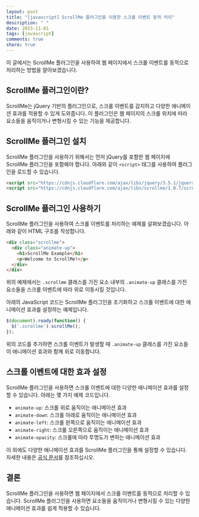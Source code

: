 ```yaml
---
layout: post
title: "[javascript] ScrollMe 플러그인을 이용한 스크롤 이벤트 동적 처리"
description: " "
date: 2023-11-01
tags: [javascript]
comments: true
share: true
---
```


이 글에서는 ScrollMe 플러그인을 사용하여 웹 페이지에서 스크롤 이벤트를 동적으로 처리하는 방법을 알아보겠습니다.

## ScrollMe 플러그인이란?

ScrollMe는 jQuery 기반의 플러그인으로, 스크롤 이벤트를 감지하고 다양한 애니메이션 효과를 적용할 수 있게 도와줍니다. 이 플러그인은 웹 페이지의 스크롤 위치에 따라 요소들을 움직이거나 변형시킬 수 있는 기능을 제공합니다.

## ScrollMe 플러그인 설치

ScrollMe 플러그인을 사용하기 위해서는 먼저 jQuery를 포함한 웹 페이지에 ScrollMe 플러그인을 포함해야 합니다. 아래와 같이 `<script>` 태그를 사용하여 플러그인을 로드할 수 있습니다.

```html
<script src="https://cdnjs.cloudflare.com/ajax/libs/jquery/3.5.1/jquery.min.js"></script>
<script src="https://cdnjs.cloudflare.com/ajax/libs/scrollme/1.0.7/scrollme.min.js"></script>
```

## ScrollMe 플러그인 사용하기

ScrollMe 플러그인을 사용하여 스크롤 이벤트를 처리하는 예제를 살펴보겠습니다. 아래와 같이 HTML 구조를 작성합니다.

```html
<div class="scrollme">
  <div class="animate-up">
    <h1>ScrollMe Example</h1>
    <p>Welcome to ScrollMe!</p>
  </div>
</div>
```

위의 예제에서는 `.scrollme` 클래스를 가진 요소 내부의 `.animate-up` 클래스를 가진 요소들을 스크롤 이벤트에 따라 위로 이동시킬 것입니다.

아래의 JavaScript 코드는 ScrollMe 플러그인을 초기화하고 스크롤 이벤트에 대한 애니메이션 효과를 설정하는 예제입니다.

```javascript
$(document).ready(function() {
  $('.scrollme').scrollMe();
});
```

위의 코드를 추가하면 스크롤 이벤트가 발생할 때 `.animate-up` 클래스를 가진 요소들이 애니메이션 효과와 함께 위로 이동합니다.

## 스크롤 이벤트에 대한 효과 설정

ScrollMe 플러그인을 사용하면 스크롤 이벤트에 대한 다양한 애니메이션 효과를 설정할 수 있습니다. 아래는 몇 가지 예제 코드입니다.

- `animate-up`: 스크롤 위로 움직이는 애니메이션 효과
- `animate-down`: 스크롤 아래로 움직이는 애니메이션 효과
- `animate-left`: 스크롤 왼쪽으로 움직이는 애니메이션 효과
- `animate-right`: 스크롤 오른쪽으로 움직이는 애니메이션 효과
- `animate-opacity`: 스크롤에 따라 투명도가 변하는 애니메이션 효과

이 외에도 다양한 애니메이션 효과를 ScrollMe 플러그인을 통해 설정할 수 있습니다. 자세한 내용은 [공식 문서](https://scrollme.nckprsn.com/)를 참조하십시오.

## 결론

ScrollMe 플러그인을 사용하면 웹 페이지에서 스크롤 이벤트를 동적으로 처리할 수 있습니다. ScrollMe 플러그인을 사용하면 요소들을 움직이거나 변형시킬 수 있는 다양한 애니메이션 효과를 쉽게 적용할 수 있습니다.